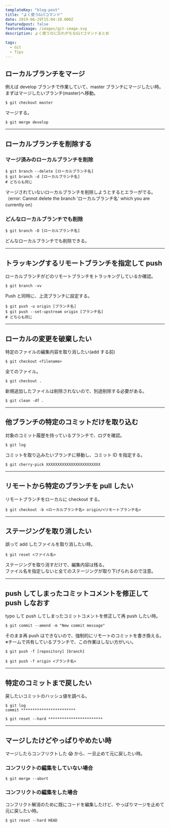 ```yaml
---
templateKey: "blog-post"
title: "よく使うGitコマンド"
date: 2019-06-29T15:04:10.000Z
featuredpost: false
featuredimage: /images/git-image.svg
description: よく使うのに忘れがちなGitコマンドまとめ

tags:
  - Git
  - Tips
---
```


## ローカルブランチをマージ

例えば develop ブランチで作業していて、master ブランチにマージしたい時。  
まずはマージしたいブランチ(master)へ移動。

```
$ git checkout master
```

マージする。

```
$ git merge develop
```

---

## ローカルブランチを削除する

### マージ済みのローカルブランチを削除

```
$ git branch --delete [ローカルブランチ名]
$ git branch -d [ローカルブランチ名]
# どちらも同じ
```

マージされていないローカルブランチを削除しようとするとエラーがでる。  
（error: Cannot delete the branch 'ローカルブランチ名' which you are currently on）

### どんなローカルブランチでも削除

```
$ git branch -D [ローカルブランチ名]
```

どんなローカルブランチでも削除できる。

---

## トラッキングするリモートブランチを指定して push

ローカルブランチがどのリモートブランチをトラッキングしているか確認。

```
$ git branch -vv
```

Push と同時に、上流ブランチに設定する。

```
$ git push -u origin [ブランチ名]
$ git push --set-upstream origin [ブランチ名]
# どちらも同じ
```

---

## ローカルの変更を破棄したい

特定のファイルの編集内容を取り消したい(add する前)

```
$ git checkout <filename>
```

全てのファイル。

```
$ git checkout .
```

新規追加したファイルは削除されないので、別途削除する必要がある。

```
$ git clean -df .
```

---

## 他ブランチの特定のコミットだけを取り込む

対象のコミット履歴を持っているブランチで、ログを確認。

```
$ git log
```

コミットを取り込みたいブランチに移動し、コミット ID を指定する。

```
$ git cherry-pick XXXXXXXXXXXXXXXXXXXXXXXX
```

---

## リモートから特定のブランチを pull したい

リモートブランチをローカルに checkout する。

```
$ git checkout -b <ローカルブランチ名> origin/<リモートブランチ名>
```

---

## ステージングを取り消したい

誤って add したファイルを取り消したい時。

```
$ git reset <ファイル名>
```

ステージングを取り消すだけで、編集内容は残る。  
ファイル名を指定しないと全てのステージングが取り下げられるので注意。

---

## push してしまったコミットコメントを修正して push しなおす

typo して push してしまったコミットコメントを修正して再 push したい時。

```
$ git commit --amend -m "New commit message"
```

そのまま再 push はできないので、強制的にリモートのコミットを書き換える。  
※チームで共有しているブランチで、この作業はしない方がいい。

```
$ git push -f [repository] [branch]
```

```
$ git push -f origin <ブランチ名>
```

---

## 特定のコミットまで戻したい

戻したいコミットのハッシュ値を調べる。

```
$ git log
commit ************************
```

```
$ git reset --hard ************************
```

---

## マージしたけどやっぱりやめたい時

マージしたらコンフリクトした 😱 から、一旦止めて元に戻したい時。

### コンフリクトの編集をしていない場合

```
$ git merge --abort
```

### コンフリクトの編集をした場合

コンフリクト解消のために既にコードを編集したけど、やっぱりマージを止めて元に戻したい時。

```
$ git reset --hard HEAD
```
